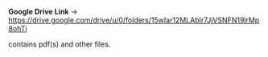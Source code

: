 **Google Drive Link** -> https://drive.google.com/drive/u/0/folders/15wIar12MLAbIr7JjVSNFN19lrMp8ohTi

contains pdf(s) and other files.
